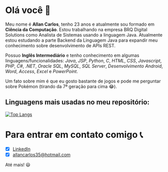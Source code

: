 # Olá você 👋

Meu nome é **Allan Carlos**, tenho 23 anos e atualmente sou formado em **Ciência da Computação**. Estou trabalhando na empresa BRQ Digital Solutions como Analista de Sistemas usando a linguagem Java. Atualmente estou estudando a parte Backend da Linguagem Java para expandir meu conhecimento sobre desenvolvimento de APIs REST.

Possuo **Inglês Intermediário** e tenho conhecimento em algumas linguagens/funcionalidades: *Java*, *JSP*, *Python*, *C*, *HTML*, *CSS*, *Javascript*, *PHP*, *C#*, *.NET*, *Oracle SQL*, *MySQL*, *SQL Server*, *Desenvolvimento Android*, *Word*, *Access*, *Excel* e *PowerPoint*. 

Um fato sobre mim é que eu gosto bastante de jogos e pode me perguntar sobre Pokémon (tirando da 7ª geração para cima 😂).

## Linguagens mais usadas no meu repositório:

[![Top Langs](https://github-readme-stats.vercel.app/api/top-langs/?username=allan542)](https://github.com/anuraghazra/github-readme-stats)

# Para entrar em contato comigo 📞
 - [x] [LinkedIn](https://www.linkedin.com/in/allan-silva-50961815a/)
 - [x] allancarlos35@hotmail.com
 
 Até mais! :smiley:
